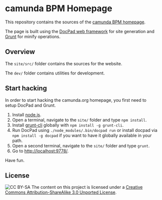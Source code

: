 camunda BPM Homepage
====================

This repository contains the sources of the [camunda BPM homepage](http://camunda.org).

The page is built using the [DocPad web framework](http://docpad.org) for site generation
and [Grunt](http://gruntjs.com) for minify operations.


Overview
--------

The `site/src/` folder contains the sources for the website.

The `dev/` folder contains utilities for development.


Start hacking
-------------

In order to start hacking the camunda.org homepage, you first need to setup DocPad and Grunt.

1. Install [node.js](http://nodejs.org/).
2. Open a terminal, navigate to the `site/` folder and type `npm install`.
3. Install [grunt-cli](http://gruntjs.com) globally with `npm install -g grunt-cli`.
4. Run DocPad using `./node_modules/.bin/docpad run` or install docpad via `npm install -g docpad` if you want to have it globally available in your path.
5. Open a second terminal, navigate to the `site/` folder and type `grunt`.
4. Go to [http://localhost:9778/](http://localhost:9778/).

Have fun.


License
-------
![CC BY-SA](http://i.creativecommons.org/l/by-sa/3.0/80x15.png)
The content on this project is licensed under a [Creative Commons Attribution-ShareAlike 3.0 Unported License](http://creativecommons.org/licenses/by-sa/3.0/).